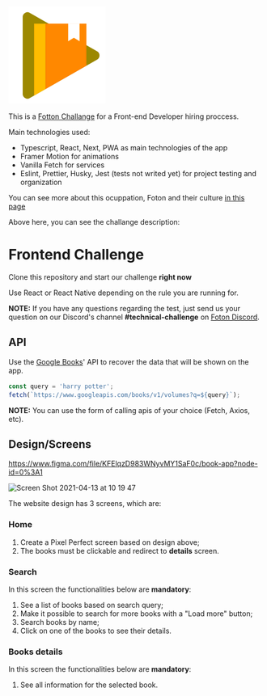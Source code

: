 
![Google Books Icon](https://raw.githubusercontent.com/vitorregisrr/google-books-challange/main/public/img/icon-512.png)

This is a [Fotton Challange](https://github.com/FotonTech/frontend-challenge) for a Front-end Developer hiring proccess.

Main technologies used: 
- Typescript, React, Next, PWA as main technologies of the app
- Framer Motion for animations
- Vanilla Fetch for services
- Eslint, Prettier, Husky, Jest (tests not writed yet) for project testing and organization


You can see more about this ocuppation, Foton and their culture [in this page](https://www.notion.so/Como-ser-um-NOIA-c80e0120f5034234a9bb1bd36a3747bc)

Above here, you can see the challange description:

# Frontend Challenge

Clone this repository and start our challenge **right now**

Use React or React Native depending on the rule you are running for.

**NOTE:** If you have any questions regarding the test, just send us your question on our Discord's channel **#technical-challenge** on [Foton Discord](https://discord.gg/uw55aDewNf).

## API

Use the [Google Books](https://developers.google.com/books/docs/v1/using)' API to recover the data that will be shown on the app.

```js
const query = 'harry potter';
fetch(`https://www.googleapis.com/books/v1/volumes?q=${query}`);
```

**NOTE:** You can use the form of calling apis of your choice (Fetch, Axios, etc).  

## Design/Screens
https://www.figma.com/file/KFElqzD983WNyvMY1SaF0c/book-app?node-id=0%3A1

<img width="581" alt="Screen Shot 2021-04-13 at 10 19 47" src="https://user-images.githubusercontent.com/13947203/114559257-eb55ad00-9c41-11eb-9617-4e7627cc373e.png">


The website design has 3 screens, which are:

### Home

1. Create a Pixel Perfect screen based on design above;
2. The books must be clickable and redirect to **details** screen.

### Search

In this screen the functionalities below are **mandatory**:

1. See a list of books based on search query;
2. Make it possible to search for more books with a "Load more" button;
3. Search books by name;
4. Click on one of the books to see their details.

### Books details

In this screen the functionalities below are **mandatory**:

1. See all information for the selected book.